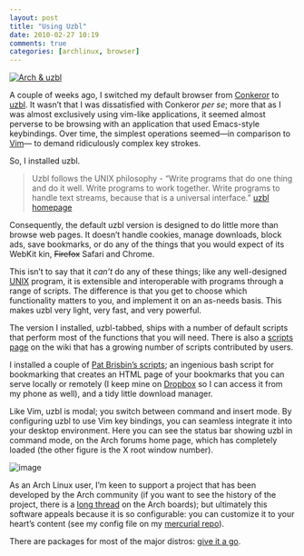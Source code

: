 ```yaml
---
layout: post
title: "Using Uzbl"
date: 2010-02-27 10:19
comments: true
categories: [archlinux, browser]
---
```

[![Arch &
uzbl](http://miromiro.com/Blog-images/uzbl.jpg)](http://www.flickr.com/photos/jasonwryan/4352140405/ "Arch & uzbl by jasonwryan, on Flickr")

A couple of weeks ago, I switched my default browser from
[Conkeror](http://conkeror.org/ "Conkeror homepage") to
[uzbl](http://www.uzbl.org/ "uzbl homepage"). It wasn’t that I was
dissatisfied with Conkeror *per se*; more that as I was almost
exclusively using vim-like applications, it seemed almost perverse to be
browsing with an application that used Emacs-style keybindings. Over
time, the simplest operations seemed—in comparison to
[Vim](http://www.vim.org/ "THE $EDITOR")— to demand ridiculously complex
key strokes.

So, I installed uzbl.

> Uzbl follows the UNIX philosophy - “Write programs that do one thing
> and do it well. Write programs to work together. Write programs to
> handle text streams, because that is a universal interface.”
> [uzbl homepage](http://www.uzbl.org/)

Consequently, the default uzbl version is designed to do little more
than browse web pages. It doesn’t handle cookies, manage downloads,
block ads, save bookmarks, or do any of the things that you would expect
of its WebKit kin, ~~Firefox~~ Safari and Chrome.

This isn’t to say that it *can’t* do any of these things; like any
well-designed
[UNIX](http://en.wikipedia.org/wiki/UNIX "Wikipedia entry") program, it
is extensible and interoperable with programs through a range of
scripts. The difference is that you get to choose which functionality
matters to you, and implement it on an as-needs basis. This makes uzbl
very light, very fast, and very powerful.

The version I installed, uzbl-tabbed, ships with a number of default
scripts that perform most of the functions that you will need. There is
also a [scripts page](http://www.uzbl.org/wiki/scripts "uzbl wiki: scripts")
on the wiki that has a growing number of scripts contributed by users.

I installed a couple of [Pat Brisbin’s scripts](http://pbrisbin.com:8080/pages/scripts.html "Pat's scripts page");
an ingenious bash script for bookmarking that creates an HTML page of
your bookmarks that you can serve locally or remotely (I keep mine on
[Dropbox](http://www.dropbox.com "Dropbox home") so I can access it from
my phone as well), and a tidy little download manager.

Like Vim, uzbl is modal; you switch between command and insert mode. By
configuring uzbl to use Vim key bindings, you can seamless integrate it
into your desktop environment. Here you can see the status bar showing
uzbl in command mode, on the Arch forums home page, which has completely
loaded (the other figure is the X root window number).

![image](http://miromiro.com/Blog-images/uzbl-bar.png)

As an Arch Linux user, I’m keen to support a project that has been
developed by the Arch community (if you want to see the history of the
project, there is a [long thread](http://bbs.archlinux.org/viewtopic.php?id=70700&p=1 "uzbl history")
on the Arch boards); but ultimately this software appeals because it is
so configurable: you can customize it to your heart’s content (see my
config file on my [mercurial repo](https://bitbucket.org/jasonwryan/eeepc/src/tip/uzbl/ "uzbl file on bitbucket")).

There are packages for most of the major distros: [give it a go](http://www.uzbl.org/get.php "Download and install details on the wiki").
